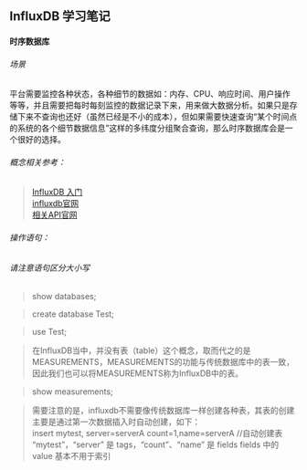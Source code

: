 
##  InfluxDB 学习笔记
####  时序数据库

######  场景
平台需要监控各种状态，各种细节的数据如：内存、CPU、响应时间、用户操作等等，并且需要把每时每刻监控的数据记录下来，用来做大数据分析。如果只是存储下来不查询也还好（虽然已经是不小的成本），但如果需要快速查询“某个时间点的系统的各个细节数据信息”这样的多纬度分组聚合查询，那么时序数据库会是一个很好的选择。

######  概念相关参考：

 > <a href="https://www.jianshu.com/p/f0905f36e9c3" target="_blank">InfluxDB 入门</a>  
<a href="https://www.influxdata.com/" target="_blank">influxdb官网</a>   
<a href="https://docs.influxdata.com/influxdb/v1.7/" target="_blank">相关API官网</a>  


######  操作语句： 
######  请注意语句区分大小写  

>show databases;

>create database Test;  

>use Test;


>在InfluxDB当中，并没有表（table）这个概念，取而代之的是MEASUREMENTS，MEASUREMENTS的功能与传统数据库中的表一致，因此我们也可以将MEASUREMENTS称为InfluxDB中的表。  

>show measurements;  

>需要注意的是，influxdb不需要像传统数据库一样创建各种表，其表的创建主要是通过第一次数据插入时自动创建，如下：  
insert mytest, server=serverA count=1,name=serverA //自动创建表  
“mytest”，“server” 是 tags，“count”、“name” 是 fields
fields 中的 value 基本不用于索引  







<br/><br/><br/><br/><br/><br/><br/><br/>
